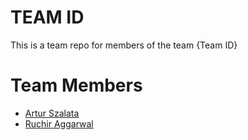 # TEAM ID
This is a team repo for members of the team {Team ID}

# Team Members
* [Artur Szalata](members/arturSzalata.md)
* [Ruchir Aggarwal](members/ruchir.md)
